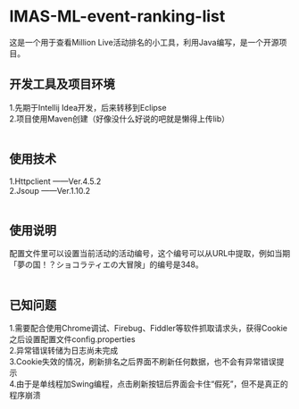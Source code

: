 # IMAS-ML-event-ranking-list
这是一个用于查看Million Live活动排名的小工具，利用Java编写，是一个开源项目。

## 开发工具及项目环境<br>
1.先期于Intellij Idea开发，后来转移到Eclipse<br>
2.项目使用Maven创建（好像没什么好说的吧就是懒得上传lib）<br>
<br>
## 使用技术<br>
1.Httpclient ——Ver.4.5.2<br>
2.Jsoup ——Ver.1.10.2<br>
<br>
## 使用说明<br>
配置文件里可以设置当前活动的活动编号，这个编号可以从URL中提取，例如当期「夢の国！？ショコラティエの大冒険」的编号是348。<br>
<br>
## 已知问题<br>
1.需要配合使用Chrome调试、Firebug、Fiddler等软件抓取请求头，获得Cookie之后设置配置文件config.properties<br>
2.异常错误转储为日志尚未完成<br>
3.Cookie失效的情况，刷新排名之后界面不刷新任何数据，也不会有异常错误提示<br>
4.由于是单线程加Swing编程，点击刷新按钮后界面会卡住“假死”，但不是真正的程序崩溃<br>
<br>
